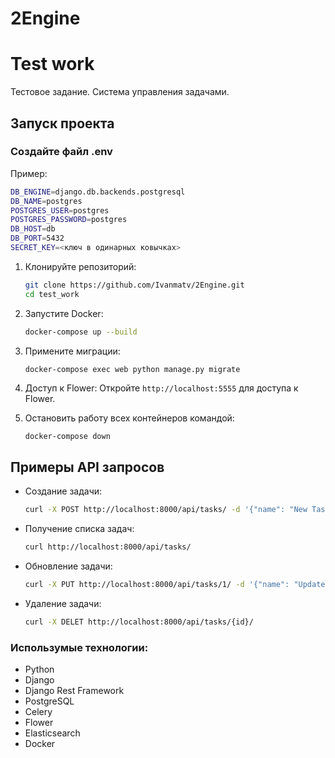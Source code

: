 # 2Engine

# Test work
Тестовое задание. 
Система управления задачами.

## Запуск проекта

### Создайте файл .env
Пример:
```bash
DB_ENGINE=django.db.backends.postgresql
DB_NAME=postgres
POSTGRES_USER=postgres
POSTGRES_PASSWORD=postgres
DB_HOST=db
DB_PORT=5432
SECRET_KEY=<ключ в одинарных ковычках>
```

1. Клонируйте репозиторий:
    ```bash
    git clone https://github.com/Ivanmatv/2Engine.git
    cd test_work
    ```

2. Запустите Docker:
    ```bash
    docker-compose up --build
    ```

3. Примените миграции:
    ```bash
    docker-compose exec web python manage.py migrate
    ```

4. Доступ к Flower:
    Откройте `http://localhost:5555` для доступа к Flower.

5. Остановить работу всех контейнеров командой:
    ```
    docker-compose down
    ```

## Примеры API запросов

- Создание задачи:
    ```bash
    curl -X POST http://localhost:8000/api/tasks/ -d '{"name": "New Task", "description": "Task description"}' -H "Content-Type: application/json"
    ```

- Получение списка задач:
    ```bash
    curl http://localhost:8000/api/tasks/
    ```

- Обновление задачи:
    ```bash
    curl -X PUT http://localhost:8000/api/tasks/1/ -d '{"name": "Updated Task", "description": "Updated description", "status": "completed"}' -H "Content-Type: application/json"

- Удаление задачи:
    ```bash
    curl -X DELET http://localhost:8000/api/tasks/{id}/ 

### Использумые технологии:

- Python
- Django
- Django Rest Framework
- PostgreSQL
- Сelery
- Flower
- Elasticsearch
- Docker
